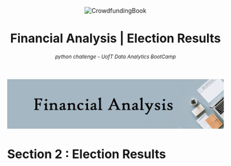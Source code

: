 <p align="center">
  <img src="https://github.com/theidari/CrowdfundingBook/blob/main/crowdfunding_1.jpg" width="800" title="CrowdfundingBook">
<h1 align="center">
<b>Financial Analysis    |  Election Results</b>
</h1>
</p>
<p align="center">
<sup><i>python challenge - UofT Data Analytics BootCamp</i></sup>
</P>

#
  <img src="https://github.com/theidari/python-challenge/blob/main/business-information-accounting-application.jpg" width="1600" title="CrowdfundingBook">

#

# Section 2 : Election Results
